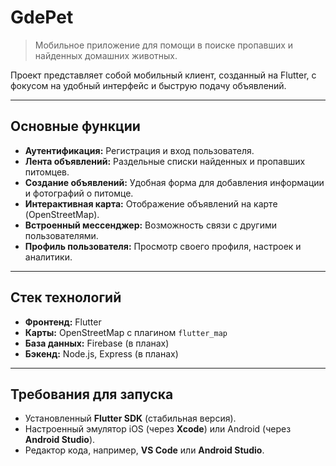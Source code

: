 # GdePet 

> Мобильное приложение для помощи в поиске пропавших и найденных домашних животных.

Проект представляет собой мобильный клиент, созданный на Flutter, с фокусом на удобный интерфейс и быструю подачу объявлений.

---
## Основные функции

* **Аутентификация:** Регистрация и вход пользователя.
* **Лента объявлений:** Раздельные списки найденных и пропавших питомцев.
* **Создание объявлений:** Удобная форма для добавления информации и фотографий о питомце.
* **Интерактивная карта:** Отображение объявлений на карте (OpenStreetMap).
* **Встроенный мессенджер:** Возможность связи с другими пользователями.
* **Профиль пользователя:** Просмотр своего профиля, настроек и аналитики.

---
## Стек технологий

* **Фронтенд:** Flutter
* **Карты:** OpenStreetMap с плагином `flutter_map`
* **База данных:** Firebase (в планах)
* **Бэкенд:** Node.js, Express (в планах)

---
## Требования для запуска

* Установленный **Flutter SDK** (стабильная версия).
* Настроенный эмулятор iOS (через **Xcode**) или Android (через **Android Studio**).
* Редактор кода, например, **VS Code** или **Android Studio**.